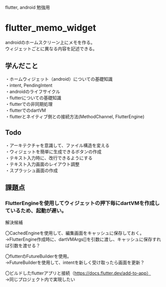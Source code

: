 flutter, android 勉強用  

# flutter_memo_widget

androidのホームスクリーン上にメモを作る。  
ウィジェットごとに異なる内容を記述できる。  

## 学んだこと
・ホームウィジェット（android）についての基礎知識  
・intent, PendingIntent  
・androidのライフサイクル  
・flutterについての基礎知識  
・flutterでの非同期処理  
・flutterでのdartVM  
・flutterとネイティブ側との接続方法(MethodChannel, FlutterEngine)  

## Todo
・アーキテクチャを意識して、ファイル構造を変える  
・ウィジェットを簡単に生成できるボタンの作成  
・テキスト入力時に、改行できるようにする  
・テキスト入力画面のレイアウト調整  
・スプラッシュ画面の作成  

## 課題点
### FlutterEngineを使用してウィジェットの押下毎にdartVMを作成しているため、起動が遅い。

解決候補  

〇CachedEngineを使用して、編集画面をキャッシュに保存しておく。  
→FlutterEngine作成時に、dartVMArgs[]を引数に渡し、キャッシュに保存すれば引数を渡せる？  

〇flutterのFutureBuilderを使用。  
→FutureBuilderを使用して、intentを新しく受け取ったら画面を更新？  

〇ビルドしたflutterアプリと接続（https://docs.flutter.dev/add-to-app）  
→同じプロジェクト内で実現したい  
